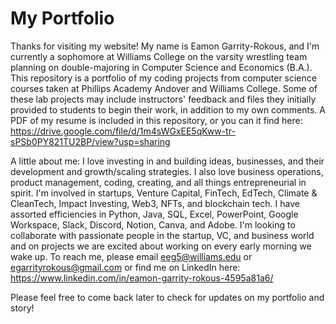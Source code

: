 # My Portfolio
Thanks for visiting my website! My name is Eamon Garrity-Rokous, and I'm currently a sophomore at Williams College on the varsity wrestling team planning on double-majoring in Computer Science and Economics (B.A.). This repository is a portfolio of my coding projects from computer science courses taken at Phillips Academy Andover and Williams College. Some of these lab projects may include instructors' feedback and files they initially provided to students to begin their work, in addition to my own comments. A PDF of my resume is included in this repository, or you can it find here: https://drive.google.com/file/d/1m4sWGxEE5qKww-tr-sPSb0PY821TU2BP/view?usp=sharing

A little about me: I love investing in and building ideas, businesses, and their development and growth/scaling strategies. I also love business operations, product management, coding, creating, and all things entrepreneurial in spirit. I'm involved in startups, Venture Capital, FinTech, EdTech, Climate & CleanTech, Impact Investing, Web3, NFTs, and blockchain tech. I have assorted efficiencies in Python, Java, SQL, Excel, PowerPoint, Google Workspace, Slack, Discord, Notion, Canva, and Adobe. I'm looking to collaborate with passionate people in the startup, VC, and business world and on projects we are excited about working on every early morning we wake up. To reach me, please email eeg5@williams.edu or egarrityrokous@gmail.com or find me on LinkedIn here: https://www.linkedin.com/in/eamon-garrity-rokous-4595a81a6/ 

Please feel free to come back later to check for updates on my portfolio and story!
